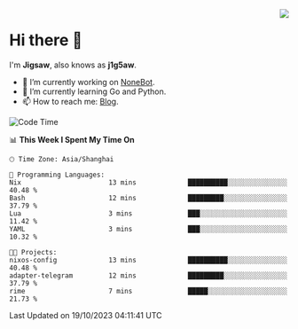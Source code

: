 <a href="#">
  <img align="right" src="https://github-readme-stats.vercel.app/api?username=j1g5awi&count_private=true&show_icons=true&title_color=80070B&text_color=B3B3B3&bg_color=212121&icon_color=80070B" />
</a>

# Hi there 👋

I'm **Jigsaw**, also knows as **j1g5aw**.

- 🔭 I’m currently working on [NoneBot](https://github.com/nonebot).
- 🌱 I’m currently learning Go and Python.
- 📫 How to reach me: [Blog](https://blog.maddestroyer.xyz/).

<!--START_SECTION:waka-->
![Code Time](http://img.shields.io/badge/Code%20Time-1%2C272%20hrs%2035%20mins-blue)

📊 **This Week I Spent My Time On** 

```text
🕑︎ Time Zone: Asia/Shanghai

💬 Programming Languages: 
Nix                      13 mins             ██████████░░░░░░░░░░░░░░░   40.48 % 
Bash                     12 mins             █████████░░░░░░░░░░░░░░░░   37.79 % 
Lua                      3 mins              ███░░░░░░░░░░░░░░░░░░░░░░   11.42 % 
YAML                     3 mins              ███░░░░░░░░░░░░░░░░░░░░░░   10.32 % 

🐱‍💻 Projects: 
nixos-config             13 mins             ██████████░░░░░░░░░░░░░░░   40.48 % 
adapter-telegram         12 mins             █████████░░░░░░░░░░░░░░░░   37.79 % 
rime                     7 mins              █████░░░░░░░░░░░░░░░░░░░░   21.73 % 
```


 Last Updated on 19/10/2023 04:11:41 UTC
<!--END_SECTION:waka-->
